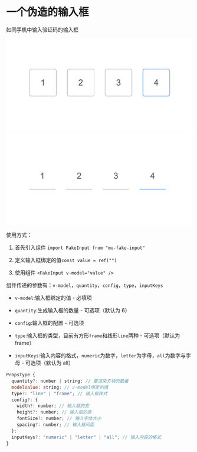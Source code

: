 # 一个伪造的输入框

如同手机中输入验证码的输入框

![image](https://raw.githubusercontent.com/aoveig/mu-fake-input/refs/heads/main/src/assets/1.png)
![image](https://raw.githubusercontent.com/aoveig/mu-fake-input/refs/heads/main/src/assets/2.png)

使用方式：

1. 首先引入组件
   `import FakeInput from "mu-fake-input"`

2. 定义输入框绑定的值`const value = ref("")`

3. 使用组件
   `<FakeInput v-model="value" />`

组件传递的参数有：`v-model`，`quantity`，`config`，`type`，`inputKeys`

- `v-model`:输入框绑定的值 - 必填项

- `quantity`:生成输入框的数量 - 可选项（默认为 6）

- `config`:输入框的配置 - 可选项

- `type`:输入框的类型，目前有方形`frame`和线形`line`两种 - 可选项（默认为 frame）

- `inputKeys`:输入内容的格式，`numeric`为数字，`letter`为字母，`all`为数字与字母 - 可选项（默认为 all）

```javascript
PropsType {
  quantity?: number | string; // 要渲染方块的数量
  modelValue: string; // v-model绑定的值
  type?: "line" | "frame"; // 输入框样式
  config?: {
    width?: number; // 输入框的宽
    height?: number; // 输入框的高
    fontSize?: number; // 输入字体大小
    spacing?: number; // 输入框间距
  };
  inputKeys?: "numeric" | "letter" | "all"; // 输入内容的格式
}
```
